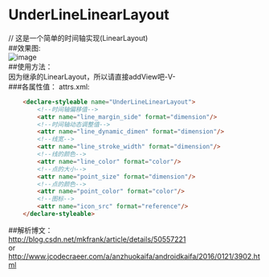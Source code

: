 # UnderLineLinearLayout
// 这是一个简单的时间轴实现(LinearLayout)</br>
##效果图:</br>
![image](https://github.com/razerdp/UnderLineLinearLayout/blob/master/img/underlinelayout.gif)
</br>
##使用方法：</br>
 因为继承的LinearLayout，所以请直接addView吧-V-</br>
###各属性值：
 attrs.xml:</br>
```html
    <declare-styleable name="UnderLineLinearLayout">
        <!--时间轴偏移值-->
        <attr name="line_margin_side" format="dimension"/>
        <!--时间轴动态调整值-->
        <attr name="line_dynamic_dimen" format="dimension"/>
        <!--线宽-->
        <attr name="line_stroke_width" format="dimension"/>
        <!--线的颜色-->
        <attr name="line_color" format="color"/>
        <!--点的大小-->
        <attr name="point_size" format="dimension"/>
        <!--点的颜色-->
        <attr name="point_color" format="color"/>
        <!--图标-->
        <attr name="icon_src" format="reference"/>
    </declare-styleable>
```    
##解析博文：</br>
http://blog.csdn.net/mkfrank/article/details/50557221 </br>
or</br>
http://www.jcodecraeer.com/a/anzhuokaifa/androidkaifa/2016/0121/3902.html
